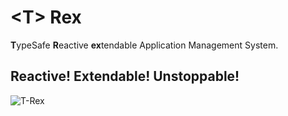 # &lt;T> Rex

**T**ypeSafe **R**eactive **ex**tendable Application Management System.

## Reactive! Extendable! Unstoppable!

[logo]: https://images3.sw-cdn.net/product/picture/710x528_6888838_922874_1459319140.jpg "T-Rex"

![T-Rex][logo]

